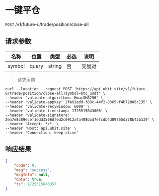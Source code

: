 # 一键平仓

`POST` /v1/future-u/trade/position/close-all

## 请求参数


| 名称     | 位置    | 类型     | 必选 | 说明  |
|--------|-------|--------|----|-----|
| symbol | query | string | 否  | 交易对 |

> 请求示例

```shell
curl --location --request POST 'https://api.ubit.site/v1/future-u/trade/position/close-all?symbol=btc_usdt' \
--header 'validate-algorithms: HmacSHA256' \
--header 'validate-appkey: 2fa91add-388c-44f2-8365-f4b72886c135' \
--header 'validate-recvwindow: 6000' \
--header 'validate-timestamp: 1725515043006' \
--header 'validate-signature: 2ea7e8389ecef1edd3506dfed2c0912a4a408bbd7efcdb4d89765d378b42b139' \
--header 'Accept: */*' \
--header 'Host: api.ubit.site' \
--header 'Connection: keep-alive'
```

## 响应结果

```json
{
    "code": 0,
    "msg": "success",
    "msgInfo": null,
    "data": true,
    "ts": 1725515043357
}
```

